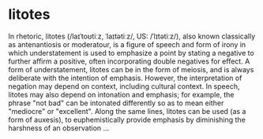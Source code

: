 # litotes

In rhetoric, litotes (/laɪˈtoʊtiːz, ˈlaɪtətiːz/, US: /ˈlɪtətiːz/), also known classically as antenantiosis or moderatour, is a figure of speech and form of irony in which understatement is used to emphasize a point by stating a negative to further affirm a positive, often incorporating double negatives for effect. A form of understatement, litotes can be in the form of meiosis, and is always deliberate with the intention of emphasis. However, the interpretation of negation may depend on context, including cultural context. In speech, litotes may also depend on intonation and emphasis; for example, the phrase "not bad" can be intonated differently so as to mean either "mediocre" or "excellent". Along the same lines, litotes can be used (as a form of auxesis), to euphemistically provide emphasis by diminishing the harshness of an observation ...
